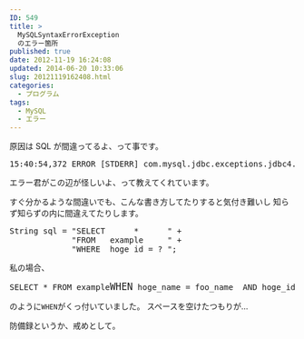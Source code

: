 ```yaml
---
ID: 549
title: >
  MySQLSyntaxErrorException
  のエラー箇所
published: true
date: 2012-11-19 16:24:08
updated: 2014-06-20 10:33:06
slug: 20121119162408.html
categories:
  - プログラム
tags:
  - MySQL
  - エラー
---
```


原因は SQL が間違ってるよ、って事です。

<pre class="prettyprint">15:40:54,372 ERROR [STDERR] com.mysql.jdbc.exceptions.jdbc4.MySQLSyntaxErrorException: You have an error in your SQL syntax; check the manual that corresponds to your MySQL server version for the right syntax to use near ' hoge_name = foo_name  AND hoge_id = foo_id  AND hoge_status ' at line 1</pre>

エラー君がこの辺が怪しいよ、って教えてくれています。

<!--more-->

すぐ分かるような間違いでも、こんな書き方してたりすると気付き難いし
知らず知らずの内に間違えてたりします。

<pre class="prettyprint linenums">String sql = "SELECT      *      " +
             "FROM   example     " +
             "WHERE  hoge_id = ? ";</pre>

私の場合、

<pre class="prettyprint">SELECT * FROM example<big>WHEN</big> hoge_name = foo_name  AND hoge_id = foo_id  AND hoge_status ...</pre>

のように<code>WHEN</code>がくっ付いていました。
スペースを空けたつもりが…

防備録というか、戒めとして。
